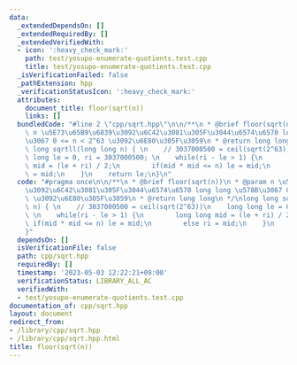 ```yaml
---
data:
  _extendedDependsOn: []
  _extendedRequiredBy: []
  _extendedVerifiedWith:
  - icon: ':heavy_check_mark:'
    path: test/yosupo-enumerate-quotients.test.cpp
    title: test/yosupo-enumerate-quotients.test.cpp
  _isVerificationFailed: false
  _pathExtension: hpp
  _verificationStatusIcon: ':heavy_check_mark:'
  attributes:
    document_title: floor(sqrt(n))
    links: []
  bundledCode: "#line 2 \"cpp/sqrt.hpp\"\n\n/**\n * @brief floor(sqrt(n))\n * @param\
    \ n \u5E73\u65B9\u6839\u3092\u6C42\u3081\u305F\u3044\u6574\u6570 long long \u578B\
    \u3067 0 <= n < 2^63 \u3092\u6E80\u305F\u3059\n * @return long long\n */\nlong\
    \ long sqrtll(long long n) { \n    // 3037000500 = ceil(sqrt(2^63))\n    long\
    \ long le = 0, ri = 3037000500; \n    while(ri - le > 1) {\n        long long\
    \ mid = (le + ri) / 2;\n        if(mid * mid <= n) le = mid;\n        else ri\
    \ = mid;\n    }\n    return le;\n}\n"
  code: "#pragma once\n\n/**\n * @brief floor(sqrt(n))\n * @param n \u5E73\u65B9\u6839\
    \u3092\u6C42\u3081\u305F\u3044\u6574\u6570 long long \u578B\u3067 0 <= n < 2^63\
    \ \u3092\u6E80\u305F\u3059\n * @return long long\n */\nlong long sqrtll(long long\
    \ n) { \n    // 3037000500 = ceil(sqrt(2^63))\n    long long le = 0, ri = 3037000500;\
    \ \n    while(ri - le > 1) {\n        long long mid = (le + ri) / 2;\n       \
    \ if(mid * mid <= n) le = mid;\n        else ri = mid;\n    }\n    return le;\n\
    }"
  dependsOn: []
  isVerificationFile: false
  path: cpp/sqrt.hpp
  requiredBy: []
  timestamp: '2023-05-03 12:22:21+09:00'
  verificationStatus: LIBRARY_ALL_AC
  verifiedWith:
  - test/yosupo-enumerate-quotients.test.cpp
documentation_of: cpp/sqrt.hpp
layout: document
redirect_from:
- /library/cpp/sqrt.hpp
- /library/cpp/sqrt.hpp.html
title: floor(sqrt(n))
---
```

